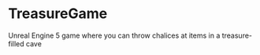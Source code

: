 # TreasureGame
 Unreal Engine 5 game where you can throw chalices at items in a treasure-filled cave
